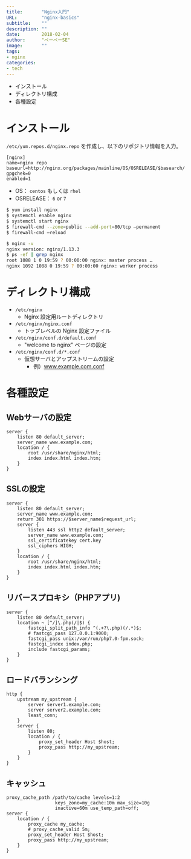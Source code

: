 ```yaml
---
title:       "Nginx入門"
URL:         "nginx-basics"
subtitle:    ""
description: ""
date:        2018-02-04
author:      "ぺーぺーSE"
image:       ""
tags:
- nginx
categories:
- tech
---
```


- インストール
- ディレクトリ構成
- 各種設定

<!--more-->

# インストール

`/etc/yum.repos.d/nginx.repo` を作成し、以下のリポジトリ情報を入力。

```
[nginx]
name=nginx repo
baseurl=http://nginx.org/packages/mainline/OS/OSRELEASE/$basearch/
gpgchek=0
enabled=1
```

- OS： `centos` もしくは `rhel`
- OSRELEASE： `6` or `7`

```bash
$ yum install nginx
$ systemctl enable nginx
$ systemctl start nginx
$ firewall-cmd --zone=public --add-port=80/tcp –permanent
$ firewall-cmd –reload
```

```bash
$ nginx -v
nginx version: nginx/1.13.3
$ ps -ef | grep nginx
root 1088 1 0 19:59 ? 00:00:00 nginx: master process …
nginx 1092 1088 0 19:59 ? 00:00:00 nginx: worker process
```

# ディレクトリ構成

- `/etc/nginx`
    - Nginx 設定用ルートディレクトリ
- `/etc/nginx/nginx.conf`
    - トップレベルの Nginx 設定ファイル
- `/etc/nginx/conf.d/default.conf`
    - "welcome to nginx" ページの設定
- `/etc/nginx/conf.d/*.conf`
    - 仮想サーバとアップストリームの設定
        - 例）www.example.com.conf

# 各種設定

## Webサーバの設定

```
server {
    listen 80 default_server;
    server_name www.example.com;
    location / {
        root /usr/share/nginx/html;
        index index.html index.htm;
    }
}
```

## SSLの設定

```
server {
    listen 80 default_server;
    server_name www.example.com;
    return 301 https://$server_name$request_url;
    server {
        listen 443 ssl http2 default_server;
        server_name www.example.com;
        ssl_certificatekey cert.key
        ssl_ciphers HIGH;
    }
    location / {
        root /usr/share/nginx/html;
        index index.html index.htm;
    }
}
```

## リバースプロキシ（PHPアプリ)

```
server {
    listen 80 default_server;
    location ~ [^/]\.php(/|$) {
        fastcgi_split_path_info ^(.+?\.php)(/.*)$;
        # fastcgi_pass 127.0.0.1:9000;
        fastcgi_pass unix:/var/run/php7.0-fpm.sock;
        fastcgi_index index.php;
        include fastcgi_params;
    }
}
```

## ロードバランシング

```
http {
    upstream my_upstream {
        server server1.example.com;
        server server2.example.com;
        least_conn;
    }
    server {
        listen 80;
        location / {
            proxy_set_header Host $host;
            proxy_pass http://my_upstream;
        }
    }
}
```

## キャッシュ

```
proxy_cache_path /path/to/cache levels=1:2
                  keys_zone=my_cache:10m max_size=10g
                  inactive=60m use_temp_path=off;
server {
    location / {
        proxy_cache my_cache;
        # proxy_cache_valid 5m;
        proxy_set_header Host $host;
        proxy_pass http://my_upstream;
    }
}
```